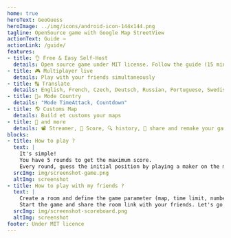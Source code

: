 ```yaml
---
home: true
heroText: GeoGuess
heroImage: ../img/icons/android-icon-144x144.png
tagline: OpenSource game with Google Map StreetView  
actionText: Guide →
actionLink: /guide/
features:
- title: 👌 Free & Easy Self-Host
  details: Open source game under MIT license. Follow the guide (15 min) 
- title: 🎮 Multiplayer live
  details: Play with your friends simultaneously
- title: 🔠 Translate
  details: English, French, Czech, Deutsch, Russian, Portuguese, Swedish ...
- title: 🏴‍☠️ Mode Country
  details: "Mode TimeAttack, Countdown" 
- title: 🌎 Customs Map
  details: Build et customs your maps
- title: 🐙 and more
  details: 📽 Streamer, 🥇 Score, 🔍 history, 🔗 share and remake your games,...
blocks:
- title: How to play ?
  text: |
    It's simple!
    You have 5 rounds to get the maximum score.
    Every round, guess the initial position by playing a maker on the map.
  srcImg: img/screenshot-game.png
  altImg: screenshot
- title: How to play with my friends ?
  text: |
    Create a room and define the game parameter (map, time limit, number of players).
    Start the game and share the room link with your friends. Let's go !!! 🚗💨
  srcImg: img/screenshot-scoreboard.png
  altImg: screenshot  
footer: Under MIT licence
---
```



<!--imageSocial"https://geoguess.games/img/social.jpg"-->